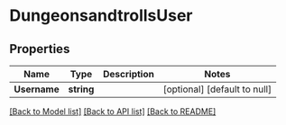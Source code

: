 # DungeonsandtrollsUser

## Properties
Name | Type | Description | Notes
------------ | ------------- | ------------- | -------------
**Username** | **string** |  | [optional] [default to null]

[[Back to Model list]](../README.md#documentation-for-models) [[Back to API list]](../README.md#documentation-for-api-endpoints) [[Back to README]](../README.md)


